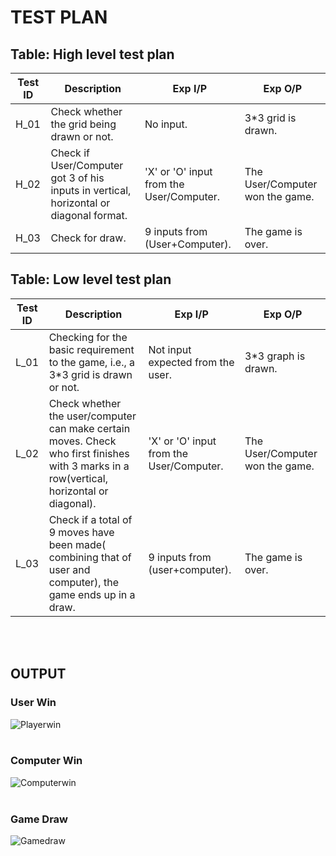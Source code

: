 # TEST PLAN
## Table: High level test plan
|Test ID | Description | Exp I/P | Exp O/P |
|--------|-------------|---------|---------|
|H_01    |  Check whether the grid being drawn or not.           |    No input.     |      3*3 grid is drawn.   |
|H_02    |Check if User/Computer got 3 of his inputs in vertical, horizontal or diagonal format.             |   'X' or 'O' input from the User/Computer.      |The User/Computer won the game.|
|H_03    | Check for draw.            |   9 inputs from (User+Computer).      |     The game is over.    |

## Table: Low level test plan
|Test ID | Description | Exp I/P | Exp O/P |
|--------|-------------|---------|---------|
|L_01    | Checking for the basic requirement to the game, i.e., a 3*3 grid is drawn or not. |    Not input expected from the user. |  3*3 graph is drawn.  |
|L_02    | Check whether the user/computer can make certain moves. Check who first finishes  with 3 marks in a row(vertical, horizontal or diagonal). |   'X' or 'O' input from the User/Computer.      |   The User/Computer won the game.      |
|L_03    |   Check if a total of 9 moves have been made( combining that of user and computer), the game ends up in a draw.           |  9 inputs from (user+computer).       |                The game is over.        |
 </br>
 </br>

## OUTPUT
### User Win
![Playerwin](https://user-images.githubusercontent.com/98867361/153206836-1a56ecb8-00a1-44ad-be40-f045c5d3b983.png)
 </br>
 </br>
 
### Computer Win
![Computerwin](https://user-images.githubusercontent.com/98867361/153206885-a023c2ed-bf6c-49f1-87a3-bfb679379cd6.png)
 </br>
 </br>
 
### Game Draw
![Gamedraw](https://user-images.githubusercontent.com/98867361/153206916-3ac6d8ab-1aef-4f6a-8add-aa8b344ac1ef.png)

